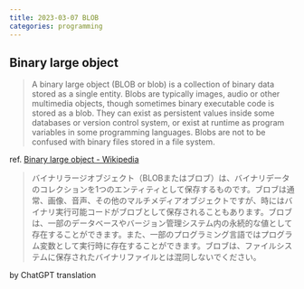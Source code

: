 ```yaml
---
title: 2023-03-07 BLOB
categories: programming
---
```


## Binary large object

> A binary large object (BLOB or blob) is a collection of binary data stored as a single entity. Blobs are typically images, audio or other multimedia objects, though sometimes binary executable code is stored as a blob. They can exist as persistent values inside some databases or version control system, or exist at runtime as program variables in some programming languages. Blobs are not to be confused with binary files stored in a file system.

ref. [Binary large object - Wikipedia](https://en.wikipedia.org/wiki/Binary_large_object)

> バイナリラージオブジェクト（BLOBまたはブロブ）は、バイナリデータのコレクションを1つのエンティティとして保存するものです。ブロブは通常、画像、音声、その他のマルチメディアオブジェクトですが、時にはバイナリ実行可能コードがブロブとして保存されることもあります。ブロブは、一部のデータベースやバージョン管理システム内の永続的な値として存在することができます。また、一部のプログラミング言語ではプログラム変数として実行時に存在することができます。ブロブは、ファイルシステムに保存されたバイナリファイルとは混同しないでください。

by ChatGPT translation

